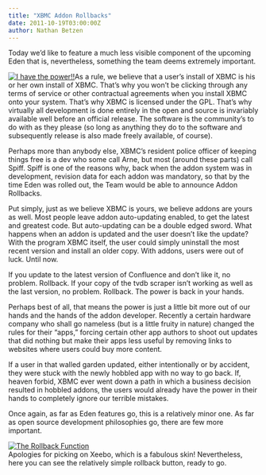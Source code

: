 ```yaml
---
title: "XBMC Addon Rollbacks"
date: 2011-10-19T03:00:00Z
author: Nathan Betzen
---
```


Today we’d like to feature a much less visible component of the upcoming Eden that is, nevertheless, something the team deems extremely important.

[![I have the power!!](/sites/default/files/uploads/spiffpower-300x290.webp "I have the power!!")](/sites/default/files/uploads/spiffpower.webp)As a rule, we believe that a user’s install of XBMC is his or her own install of XBMC. That’s why you won’t be clicking through any terms of service or other contractual agreements when you install XBMC onto your system. That’s why XBMC is licensed under the GPL. That’s why virtually all development is done entirely in the open and source is invariably available well before an official release. The software is the community’s to do with as they please (so long as anything they do to the software and subsequently release is also made freely available, of course).

Perhaps more than anybody else, XBMC’s resident police officer of keeping things free is a dev who some call Arne, but most (around these parts) call Spiff. Spiff is one of the reasons why, back when the addon system was in development, revision data for each addon was mandatory, so that by the time Eden was rolled out, the Team would be able to announce Addon Rollbacks.

Put simply, just as we believe XBMC is yours, we believe addons are yours as well. Most people leave addon auto-updating enabled, to get the latest and greatest code. But auto-updating can be a double edged sword. What happens when an addon is updated and the user doesn’t like the update? With the program XBMC itself, the user could simply uninstall the most recent version and install an older copy. With addons, users were out of luck. Until now.

If you update to the latest version of Confluence and don’t like it, no problem. Rollback. If your copy of the tvdb scraper isn’t working as well as the last version, no problem. Rollback. The power is back in your hands.

Perhaps best of all, that means the power is just a little bit more out of our hands and the hands of the addon developer. Recently a certain hardware company who shall go nameless (but is a little fruity in nature) changed the rules for their “apps,” forcing certain other app authors to shoot out updates that did nothing but make their apps less useful by removing links to websites where users could buy more content.

If a user in that walled garden updated, either intentionally or by accident, they were stuck with the newly hobbled app with no way to go back. If, heaven forbid, XBMC ever went down a path in which a business decision resulted in hobbled addons, the users would already have the power in their hands to completely ignore our terrible mistakes.

Once again, as far as Eden features go, this is a relatively minor one. As far as open source development philosophies go, there are few more important.

[![The Rollback Function](/sites/default/files/uploads/screenshot017.webp "The Rollback Function")](/sites/default/files/uploads/screenshot017.webp)  
 Apologies for picking on Xeebo, which is a fabulous skin! Nevertheless, here you can see the relatively simple rollback button, ready to go.
